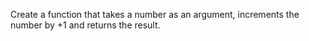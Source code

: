 Create a function that takes a number as an argument, increments the number by +1 and returns the result.